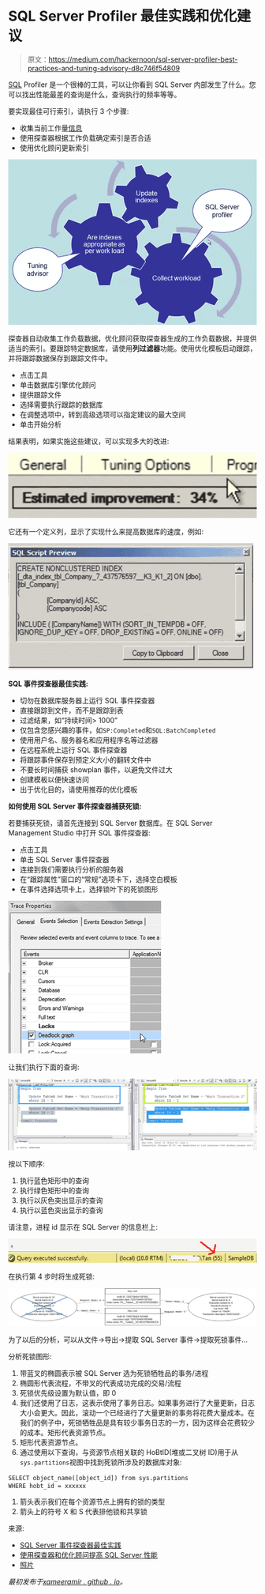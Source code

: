 # SQL Server Profiler 最佳实践和优化建议

> 原文：<https://medium.com/hackernoon/sql-server-profiler-best-practices-and-tuning-advisory-d8c746f54809>

[SQL](https://hackernoon.com/tagged/sql) Profiler 是一个很棒的工具，可以让你看到 SQL Server 内部发生了什么。您可以找出性能最差的查询是什么，查询执行的频率等等。

要实现最佳可行索引，请执行 3 个步骤:

*   收集当前工作量[信息](https://hackernoon.com/tagged/information)
*   使用探查器根据工作负载确定索引是否合适
*   使用优化顾问更新索引

![](img/1ceecb7465ed202f10c48dadc3d870ad.png)

探查器自动收集工作负载数据，优化顾问获取探查器生成的工作负载数据，并提供适当的索引。要跟踪特定数据库，请使用**列过滤器**功能。使用优化模板启动跟踪，并将跟踪数据保存到跟踪文件中。

*   点击工具
*   单击数据库引擎优化顾问
*   提供跟踪文件
*   选择需要执行跟踪的数据库
*   在调整选项中，转到高级选项可以指定建议的最大空间
*   单击开始分析

结果表明，如果实施这些建议，可以实现多大的改进:

![](img/05f655c3d0919c6564f096f1cadfc4b8.png)

它还有一个定义列，显示了实现什么来提高数据库的速度，例如:

![](img/04702edd1cf55906313f49fc254feeb2.png)

**SQL 事件探查器最佳实践:**

*   切勿在数据库服务器上运行 SQL 事件探查器
*   直接跟踪到文件，而不是跟踪到表
*   过滤结果，如“持续时间> 1000”
*   仅包含您感兴趣的事件，如`SP:Completed`和`SQL:BatchCompleted`
*   使用用户名、服务器名和应用程序名等过滤器
*   在远程系统上运行 SQL 事件探查器
*   将跟踪事件保存到预定义大小的翻转文件中
*   不要长时间捕获 showplan 事件，以避免文件过大
*   创建模板以便快速访问
*   出于优化目的，请使用推荐的优化模板

**如何使用 SQL Server 事件探查器捕获死锁:**

若要捕获死锁，请首先连接到 SQL Server 数据库。在 SQL Server Management Studio 中打开 SQL 事件探查器:

*   点击工具
*   单击 SQL Server 事件探查器
*   连接到我们需要执行分析的服务器
*   在“跟踪属性”窗口的“常规”选项卡下，选择空白模板
*   在事件选择选项卡上，选择锁叶下的死锁图形

![](img/b177dd1ec1bfe1a31b714ab5d78c88ca.png)

让我们执行下面的查询:

![](img/a9187138124d2cf229956fce7528476c.png)

按以下顺序:

1.  执行蓝色矩形中的查询
2.  执行绿色矩形中的查询
3.  执行以灰色突出显示的查询
4.  执行以蓝色突出显示的查询

请注意，进程 id 显示在 SQL Server 的信息栏上:

![](img/23fcc95154e56023cc55ebaf22cd4657.png)

在执行第 4 步时将生成死锁:

![](img/9849bb51b179248d6f2ea098861594ad.png)

为了以后的分析，可以从文件->导出->提取 SQL Server 事件->提取死锁事件…

分析死锁图形:

1.  带蓝叉的椭圆表示被 SQL Server 选为死锁牺牲品的事务/进程
2.  椭圆形代表流程，不带叉的代表成功完成的交易/流程
3.  死锁优先级设置为默认值，即 0
4.  我们还使用了日志，这表示使用了事务日志。如果事务进行了大量更新，日志大小会更大。因此，滚动一个已经进行了大量更新的事务将花费大量成本。在我们的例子中，死锁牺牲品是具有较少事务日志的一方，因为这样会花费较少的成本。矩形代表资源节点。
5.  矩形代表资源节点。
6.  通过使用以下查询，与资源节点相关联的 HoBtID(堆或二叉树 ID)用于从`sys.partitions`视图中找到死锁所涉及的数据库对象:

```
SELECT object_name([object_id]) from sys.partitions 
WHERE hobt_id = xxxxxx
```

1.  箭头表示我们在每个资源节点上拥有的锁的类型
2.  箭头上的符号 X 和 S 代表排他锁和共享锁

来源:

*   [SQL Server 事件探查器最佳实践](https://www.mssqltips.com/sqlservertutorial/3501/sql-server-profiler-best-practices/)
*   [使用探查器和优化顾问提高 SQL Server 性能](https://www.youtube.com/watch?v=AaPaIVI-yyI)
*   [照片](https://goo.gl/photos/VFrQy5CEX1emE39E9)

*最初发布于*[*xameeramir . github . io*](http://xameeramir.github.io/SQL-Server-Profiler-Best-Practices-and-Tuning-Advisor/)*。*